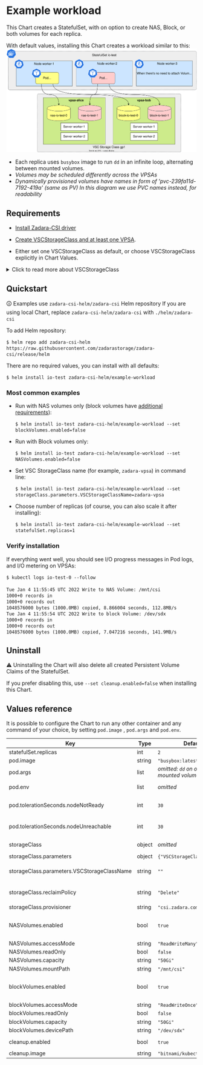 
<!--- Auto-generated by https://github.com/norwoodj/helm-docs DO NOT EDIT --->

# Example workload

This Chart creates a StatefulSet, with on option to create NAS, Block, or both volumes for each replica.

With default values, installing this Chart creates a workload similar to this:
![Workload components](example_workload.svg)

- Each replica uses `busybox` image to run `dd` in an infinite loop, alternating between mounted volumes.
- _Volumes may be scheduled differently across the VPSAs_
- _Dynamically provisioned volumes have names in form of 'pvc-239fa11d-7192-419a' (same as PV)
  In this diagram we use PVC names instead, for readability_

## Requirements

- [Install Zadara-CSI driver](helm_deploy.md)

- [Create VSCStorageClass and at least one VPSA](configuring_vsc.md).

- Either set one VSCStorageClass as default, or choose VSCStorageClass explicitly in Chart Values.

<details>
<summary>Click to read more about VSCStorageClass</summary>

[Create VSC StorageClass](configuring_vsc.md#create-vsc-storageclass)

Check whether a default VSCStorageClass is present (`DEFAULT` is true):

```shell
$ kubectl get vscsc
NAME                     STATUS   DEFAULT   MEMBERS   CAPACITY MODE   AGE
vscstorageclass-sample   Ready    true      1         normal          20h
```

You can also update an existing VSCStorageClass and set it as default, using `kubectl edit` or `kubectl patch`:

```shell
$ kubectl patch vscsc vscstorageclass-sample --patch '{"spec":{"isDefault":true}}' --type=merge
vscstorageclass.storage.zadara.com/vscstorageclass-sample patched
```

To use non-default VSCStorageClass, do either:

- set `storageClass.parameters.VSCStorageClassName` in `values.yaml`
- use `helm install` with `--set storageClass.parameters.VSCStorageClassName=YOUR_VSCSTORAGECLASS_NAME_HERE` argument.

---
</details>

## Quickstart

🛈 Examples use `zadara-csi-helm/zadara-csi` Helm repository If you are using local Chart,
replace `zadara-csi-helm/zadara-csi` with `./helm/zadara-csi`

To add Helm repository:

```
$ helm repo add zadara-csi-helm https://raw.githubusercontent.com/zadarastorage/zadara-csi/release/helm
```

There are no required values, you can install with all defaults:

```
$ helm install io-test zadara-csi-helm/example-workload
```

### Most common examples

- Run with NAS volumes only (block volumes have
  [additional requirements](prerequisites.md#additional-requirements-for-block-volumes)):
  ```shell
  $ helm install io-test zadara-csi-helm/example-workload --set blockVolumes.enabled=false
  ```

- Run with Block volumes only:
  ```shell
  $ helm install io-test zadara-csi-helm/example-workload --set NASVolumes.enabled=false
  ```

- Set VSC StorageClass name (for example, `zadara-vpsa`) in command line:
  ```shell
  $ helm install io-test zadara-csi-helm/example-workload --set storageClass.parameters.VSCStorageClassName=zadara-vpsa
  ```

- Choose number of replicas (of course, you can also scale it after installing):
  ```shell
  $ helm install io-test zadara-csi-helm/example-workload --set statefulSet.replicas=1
  ```

### Verify installation

If everything went well, you should see I/O progress messages in Pod logs, and I/O metering on VPSAs:

```
$ kubectl logs io-test-0 --follow

Tue Jan 4 11:55:45 UTC 2022 Write to NAS Volume: /mnt/csi
1000+0 records in
1000+0 records out
1048576000 bytes (1000.0MB) copied, 8.866004 seconds, 112.8MB/s
Tue Jan 4 11:55:54 UTC 2022 Write to block Volume: /dev/sdx
1000+0 records in
1000+0 records out
1048576000 bytes (1000.0MB) copied, 7.047216 seconds, 141.9MB/s
```

## Uninstall

⚠ Uninstalling the Chart will also delete all created Persistent Volume Claims of the StatefulSet.

If you prefer disabling this, use `--set cleanup.enabled=false` when installing this Chart.

## Values reference

It is possible to configure the Chart to run any other container and any command of your choice, by setting `pod.image`
, `pod.args` and `pod.env`.

| Key | Type | Default | Description |
|-----|------|---------|-------------|
| statefulSet.replicas | int | `2` | Number of replicas in StatefulSet |
| pod.image | string | `"busybox:latest"` | Image for the container to run |
| pod.args | list | *omitted: `dd` on one or both mounted volumes* | Container entry point. Used as is - you can add or change values as you want |
| pod.env | list | *omitted* | Environment variables for the container. Used as is - you can add or change values as you want |
| pod.tolerationSeconds.nodeNotReady | int | `30` | threshold for "node.kubernetes.io/not-ready" toleration. This corresponds to the NodeCondition `Ready` being "False". |
| pod.tolerationSeconds.nodeUnreachable | int | `30` | threshold for "node.kubernetes.io/unreachable" toleration. This corresponds to the NodeCondition `Ready` being "Unknown". |
| storageClass | object | *omitted* | storageClass values are mapped to the corresponding StorageClass fields |
| storageClass.parameters | object | `{"VSCStorageClassName":""}` | vendor-specific parameters |
| storageClass.parameters.VSCStorageClassName | string | `""` | Name of VSCStorageClass to use for Volume provisioning.  If empty - default VSCStorageClass will be used. |
| storageClass.reclaimPolicy | string | `"Delete"` | reclaimPolicy: Retain or Delete https://kubernetes.io/docs/concepts/storage/storage-classes/#reclaim-policy |
| storageClass.provisioner | string | `"csi.zadara.com"` | Name of the CSI driver. |
| NASVolumes.enabled | bool | `true` | Create NAS PVC for each replica. Other parameters are same as in PVC spec: https://kubernetes.io/docs/concepts/storage/persistent-volumes/#persistentvolumeclaims |
| NASVolumes.accessMode | string | `"ReadWriteMany"` |  |
| NASVolumes.readOnly | bool | `false` |  |
| NASVolumes.capacity | string | `"50Gi"` |  |
| NASVolumes.mountPath | string | `"/mnt/csi"` |  |
| blockVolumes.enabled | bool | `true` | Create Block PVC for each replica. Other parameters are same as in PVC spec: https://kubernetes.io/docs/concepts/storage/persistent-volumes/#persistentvolumeclaims |
| blockVolumes.accessMode | string | `"ReadWriteOnce"` |  |
| blockVolumes.readOnly | bool | `false` |  |
| blockVolumes.capacity | string | `"50Gi"` |  |
| blockVolumes.devicePath | string | `"/dev/sdx"` |  |
| cleanup.enabled | bool | `true` | Run Helm pre-delete hook and delete StatefulSet PVCs (k8s does not delete them automatically). |
| cleanup.image | string | `"bitnami/kubectl:latest"` | Image for cleanup hook. Requires `kubectl` installed. |
